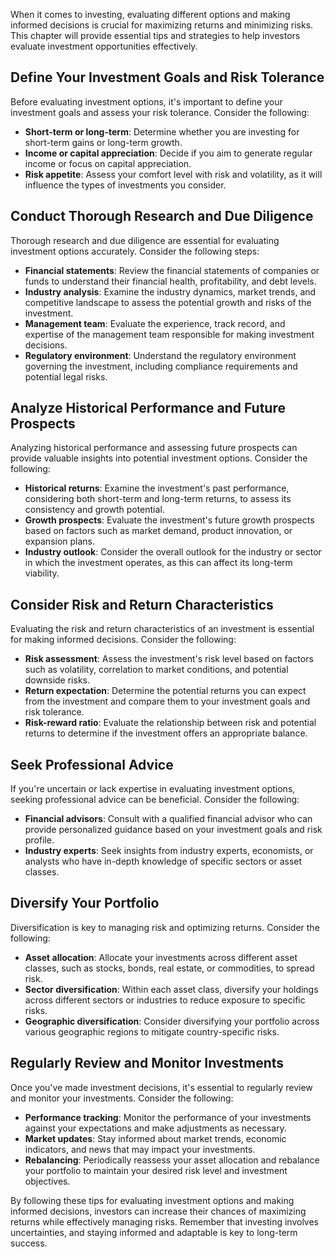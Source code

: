 
When it comes to investing, evaluating different options and making informed decisions is crucial for maximizing returns and minimizing risks. This chapter will provide essential tips and strategies to help investors evaluate investment opportunities effectively.

Define Your Investment Goals and Risk Tolerance
-----------------------------------------------

Before evaluating investment options, it's important to define your investment goals and assess your risk tolerance. Consider the following:

* **Short-term or long-term**: Determine whether you are investing for short-term gains or long-term growth.
* **Income or capital appreciation**: Decide if you aim to generate regular income or focus on capital appreciation.
* **Risk appetite**: Assess your comfort level with risk and volatility, as it will influence the types of investments you consider.

Conduct Thorough Research and Due Diligence
-------------------------------------------

Thorough research and due diligence are essential for evaluating investment options accurately. Consider the following steps:

* **Financial statements**: Review the financial statements of companies or funds to understand their financial health, profitability, and debt levels.
* **Industry analysis**: Examine the industry dynamics, market trends, and competitive landscape to assess the potential growth and risks of the investment.
* **Management team**: Evaluate the experience, track record, and expertise of the management team responsible for making investment decisions.
* **Regulatory environment**: Understand the regulatory environment governing the investment, including compliance requirements and potential legal risks.

Analyze Historical Performance and Future Prospects
---------------------------------------------------

Analyzing historical performance and assessing future prospects can provide valuable insights into potential investment options. Consider the following:

* **Historical returns**: Examine the investment's past performance, considering both short-term and long-term returns, to assess its consistency and growth potential.
* **Growth prospects**: Evaluate the investment's future growth prospects based on factors such as market demand, product innovation, or expansion plans.
* **Industry outlook**: Consider the overall outlook for the industry or sector in which the investment operates, as this can affect its long-term viability.

Consider Risk and Return Characteristics
----------------------------------------

Evaluating the risk and return characteristics of an investment is essential for making informed decisions. Consider the following:

* **Risk assessment**: Assess the investment's risk level based on factors such as volatility, correlation to market conditions, and potential downside risks.
* **Return expectation**: Determine the potential returns you can expect from the investment and compare them to your investment goals and risk tolerance.
* **Risk-reward ratio**: Evaluate the relationship between risk and potential returns to determine if the investment offers an appropriate balance.

Seek Professional Advice
------------------------

If you're uncertain or lack expertise in evaluating investment options, seeking professional advice can be beneficial. Consider the following:

* **Financial advisors**: Consult with a qualified financial advisor who can provide personalized guidance based on your investment goals and risk profile.
* **Industry experts**: Seek insights from industry experts, economists, or analysts who have in-depth knowledge of specific sectors or asset classes.

Diversify Your Portfolio
------------------------

Diversification is key to managing risk and optimizing returns. Consider the following:

* **Asset allocation**: Allocate your investments across different asset classes, such as stocks, bonds, real estate, or commodities, to spread risk.
* **Sector diversification**: Within each asset class, diversify your holdings across different sectors or industries to reduce exposure to specific risks.
* **Geographic diversification**: Consider diversifying your portfolio across various geographic regions to mitigate country-specific risks.

Regularly Review and Monitor Investments
----------------------------------------

Once you've made investment decisions, it's essential to regularly review and monitor your investments. Consider the following:

* **Performance tracking**: Monitor the performance of your investments against your expectations and make adjustments as necessary.
* **Market updates**: Stay informed about market trends, economic indicators, and news that may impact your investments.
* **Rebalancing**: Periodically reassess your asset allocation and rebalance your portfolio to maintain your desired risk level and investment objectives.

By following these tips for evaluating investment options and making informed decisions, investors can increase their chances of maximizing returns while effectively managing risks. Remember that investing involves uncertainties, and staying informed and adaptable is key to long-term success.
